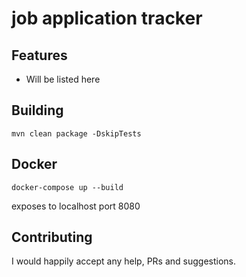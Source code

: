 # job application tracker

## Features
- Will be listed here

## Building
```
mvn clean package -DskipTests
```

## Docker
```
docker-compose up --build
```
exposes to localhost port 8080

## Contributing
I would happily accept any help, PRs and suggestions.
